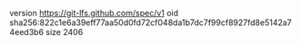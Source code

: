 version https://git-lfs.github.com/spec/v1
oid sha256:822c1e6a39eff77aa50d0fd72cf048da1b7dc7f99cf8927fd8e5142a74eed3b6
size 2406

